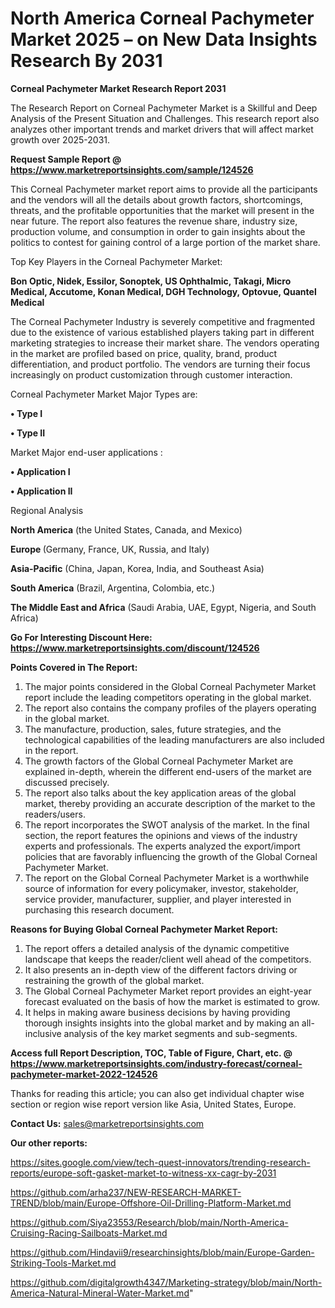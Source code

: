 # North America Corneal Pachymeter Market 2025 – on New Data Insights Research By 2031

<strong>Corneal Pachymeter Market Research Report 2031</strong>

The Research Report on Corneal Pachymeter Market is a Skillful and Deep Analysis of the Present Situation and Challenges. This research report also analyzes other important trends and market drivers that will affect market growth over 2025-2031.

<strong>Request Sample Report @ <a href=https://www.marketreportsinsights.com/sample/124526>https://www.marketreportsinsights.com/sample/124526</a></strong>

This Corneal Pachymeter market report aims to provide all the participants and the vendors will all the details about growth factors, shortcomings, threats, and the profitable opportunities that the market will present in the near future. The report also features the revenue share, industry size, production volume, and consumption in order to gain insights about the politics to contest for gaining control of a large portion of the market share.

Top Key Players in the Corneal Pachymeter Market:

<strong>Bon Optic, Nidek, Essilor, Sonoptek, US Ophthalmic, Takagi, Micro Medical, Accutome, Konan Medical, DGH Technology, Optovue, Quantel Medical</strong>

The Corneal Pachymeter Industry is severely competitive and fragmented due to the existence of various established players taking part in different marketing strategies to increase their market share. The vendors operating in the market are profiled based on price, quality, brand, product differentiation, and product portfolio. The vendors are turning their focus increasingly on product customization through customer interaction.

Corneal Pachymeter Market Major Types are:

<strong>• Type I

• Type II</strong>

Market Major end-user applications :

<strong>• Application I

• Application II</strong>

Regional Analysis

</u><strong><b>North America</b></strong> (the United States, Canada, and Mexico)

<strong><b>Europe </b></strong>(Germany, France, UK, Russia, and Italy)

<strong><b>Asia-Pacific</b></strong> (China, Japan, Korea, India, and Southeast Asia)

<strong><b>South America</b></strong> (Brazil, Argentina, Colombia, etc.)

<strong><b>The Middle East and Africa</b></strong> (Saudi Arabia, UAE, Egypt, Nigeria, and South Africa)

<strong>Go For Interesting Discount Here: <a href=https://www.marketreportsinsights.com/discount/124526>https://www.marketreportsinsights.com/discount/124526</a></strong>

<strong>Points Covered in The Report:</strong>
<ol>
  <li>The major points considered in the Global Corneal Pachymeter Market report include the leading competitors operating in the global market.</li>
  <li>The report also contains the company profiles of the players operating in the global market.</li>
  <li>The manufacture, production, sales, future strategies, and the technological capabilities of the leading manufacturers are also included in the report.</li>
  <li>The growth factors of the Global Corneal Pachymeter Market are explained in-depth, wherein the different end-users of the market are discussed precisely.</li>
  <li>The report also talks about the key application areas of the global market, thereby providing an accurate description of the market to the readers/users.</li>
  <li>The report incorporates the SWOT analysis of the market. In the final section, the report features the opinions and views of the industry experts and professionals. The experts analyzed the export/import policies that are favorably influencing the growth of the Global Corneal Pachymeter Market.</li>
  <li>The report on the Global Corneal Pachymeter Market is a worthwhile source of information for every policymaker, investor, stakeholder, service provider, manufacturer, supplier, and player interested in purchasing this research document.</li>
</ol>
<strong>Reasons for Buying Global Corneal Pachymeter Market Report:</strong>

<ol>
  <li>The report offers a detailed analysis of the dynamic competitive landscape that keeps the reader/client well ahead of the competitors.</li>
  <li>It also presents an in-depth view of the different factors driving or restraining the growth of the global market.</li>
  <li>The Global Corneal Pachymeter Market report provides an eight-year forecast evaluated on the basis of how the market is estimated to grow.</li>
  <li>It helps in making aware business decisions by having providing thorough insights insights into the global market and by making an all-inclusive analysis of the key market segments and sub-segments.</li>
</ol>
<strong>Access full Report Description, TOC, Table of Figure, Chart, etc. @ <a href=https://www.marketreportsinsights.com/industry-forecast/corneal-pachymeter-market-2022-124526>https://www.marketreportsinsights.com/industry-forecast/corneal-pachymeter-market-2022-124526</a></strong>


Thanks for reading this article; you can also get individual chapter wise section or region wise report version like Asia, United States, Europe.

<strong>Contact Us:</strong>
sales@marketreportsinsights.com

<strong>Our other reports:</strong>

<a href=https://sites.google.com/view/tech-quest-innovators/trending-research-reports/europe-soft-gasket-market-to-witness-xx-cagr-by-2031>https://sites.google.com/view/tech-quest-innovators/trending-research-reports/europe-soft-gasket-market-to-witness-xx-cagr-by-2031</a>

<a href=https://github.com/arha237/NEW-RESEARCH-MARKET-TREND/blob/main/Europe-Offshore-Oil-Drilling-Platform-Market.md>https://github.com/arha237/NEW-RESEARCH-MARKET-TREND/blob/main/Europe-Offshore-Oil-Drilling-Platform-Market.md</a>

<a href=https://github.com/Siya23553/Research/blob/main/North-America-Cruising-Racing-Sailboats-Market.md>https://github.com/Siya23553/Research/blob/main/North-America-Cruising-Racing-Sailboats-Market.md</a>

<a href=https://github.com/Hindavii9/researchinsights/blob/main/Europe-Garden-Striking-Tools-Market.md>https://github.com/Hindavii9/researchinsights/blob/main/Europe-Garden-Striking-Tools-Market.md</a>

<a href=https://github.com/digitalgrowth4347/Marketing-strategy/blob/main/North-America-Natural-Mineral-Water-Market.md>https://github.com/digitalgrowth4347/Marketing-strategy/blob/main/North-America-Natural-Mineral-Water-Market.md</a>"
